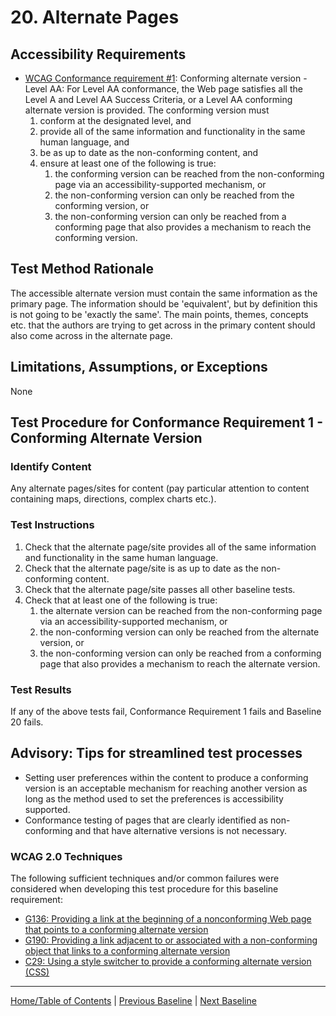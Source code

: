 # 20. Alternate Pages
## Accessibility Requirements
* [WCAG Conformance requirement #1](https://www.w3.org/TR/UNDERSTANDING-WCAG20/conformance.html#uc-conforming-alt-versions-head): Conforming alternate version - Level AA: For Level AA conformance, the Web page satisfies all the Level A and Level AA Success Criteria, or a Level AA conforming alternate version is provided. The conforming version must
   1. conform at the designated level, and
   1. provide all of the same information and functionality in the same human language, and
   1. be as up to date as the non-conforming content, and
   1. ensure at least one of the following is true:
      1. the conforming version can be reached from the non-conforming page via an accessibility-supported mechanism, or
      1. the non-conforming version can only be reached from the conforming version, or
      1. the non-conforming version can only be reached from a conforming page that also provides a mechanism to reach the conforming version.
      
## Test Method Rationale
The accessible alternate version must contain the same information as the primary page. The information should be 'equivalent', but by definition this is not going to be 'exactly the same'. The main points, themes, concepts etc. that the authors are trying to get across in the primary content should also come across in the alternate page.

## Limitations, Assumptions, or Exceptions
None

## Test Procedure for Conformance Requirement 1 - Conforming Alternate Version
### Identify Content
Any alternate pages/sites for content (pay particular attention to content containing maps, directions, complex charts etc.).

### Test Instructions
1. Check that the alternate page/site provides all of the same information and functionality in the same human language.
1. Check that the alternate page/site is as up to date as the non-conforming content.
1. Check that the alternate page/site passes all other baseline tests.
1. Check that at least one of the following is true:
    1. the alternate version can be reached from the non-conforming page via an accessibility-supported mechanism, or
    1. the non-conforming version can only be reached from the alternate version, or
    1. the non-conforming version can only be reached from a conforming page that also provides a mechanism to reach the alternate version.

### Test Results
If any of the above tests fail, Conformance Requirement 1 fails and Baseline 20 fails.

## Advisory: Tips for streamlined test processes
* Setting user preferences within the content to produce a conforming version is an acceptable mechanism for reaching another version as long as the method used to set the preferences is accessibility supported.
* Conformance testing of pages that are clearly identified as non-conforming and that have alternative versions is not necessary.

### WCAG 2.0 Techniques
The following sufficient techniques and/or common failures were considered when developing this test procedure for this baseline requirement:
* [G136: Providing a link at the beginning of a nonconforming Web page that points to a conforming alternate version](http://www.w3.org/TR/2016/NOTE-WCAG20-TECHS-20161007/G136)
* [G190: Providing a link adjacent to or associated with a non-conforming object that links to a conforming alternate version](http://www.w3.org/TR/2016/NOTE-WCAG20-TECHS-20161007/G190)
* [C29: Using a style switcher to provide a conforming alternate version (CSS)](http://www.w3.org/TR/2016/NOTE-WCAG20-TECHS-20161007/C29)

----------------------------------------
[Home/Table of Contents](index.md) | [Previous Baseline](19Frames.md) | [Next Baseline](21TimedEvents.md)
